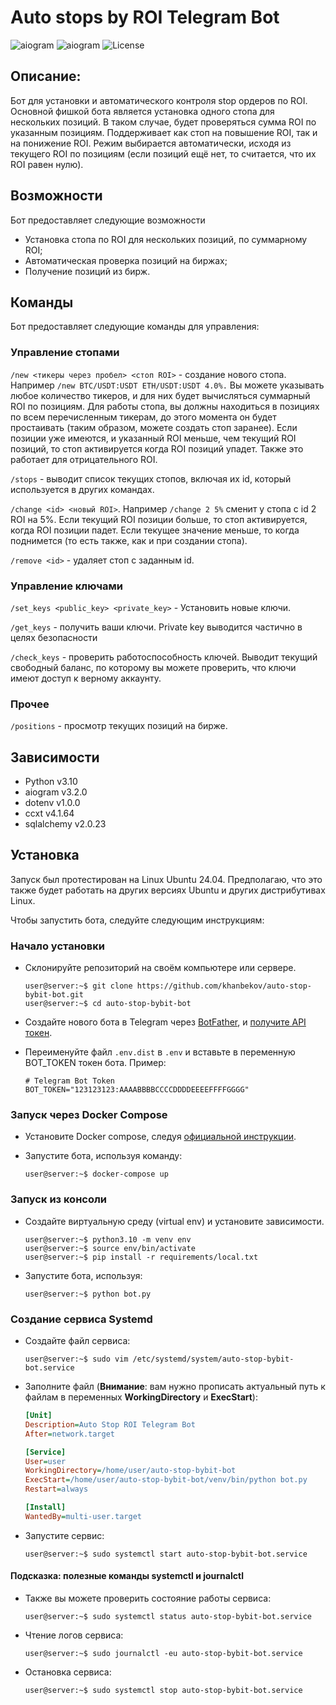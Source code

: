 # Auto stops by ROI Telegram Bot

![aiogram](https://img.shields.io/badge/python-v3.10-blue.svg?logo=python&logoColor=yellow) ![aiogram](https://img.shields.io/badge/aiogram-v3-blue.svg?logo=telegram) ![License](https://img.shields.io/badge/license-MIT-blue.svg)

## Описание:
Бот для установки и автоматического контроля stop ордеров по ROI. Основной фишкой бота является установка одного стопа для
нескольких позиций. В таком случае, будет проверяться сумма ROI по указанным позициям. Поддерживает как стоп на 
повышение ROI, так и на понижение ROI. Режим выбирается автоматически, исходя из текущего ROI по позициям 
(если позиций ещё нет, то считается, что их ROI равен нулю). 

## Возможности

Бот предоставляет следующие возможности

- Установка стопа по ROI для нескольких позиций, по суммарному ROI;
- Автоматическая проверка позиций на биржах;
- Получение позиций из бирж.

## Команды

Бот предоставляет следующие команды для управления:

### Управление стопами 

`/new <тикеры через пробел> <стоп ROI>` - создание нового стопа. Например `/new BTC/USDT:USDT ETH/USDT:USDT 4.0%.`
 Вы можете указывать любое количество тикеров, и для них будет вычисляться суммарный ROI по позициям.
 Для работы стопа, вы должны находиться в позициях по всем перечисленным тикерам, до этого момента он будет простаивать 
 (таким образом, можете создать стоп заранее). Если позиции уже имеются, и указанный ROI меньше, чем текущий ROI позиций, то стоп активируется когда ROI позиций упадет. Также это работает для отрицательного ROI.

`/stops` - выводит список текущих стопов, включая их id, который используется в других командах.

 `/change <id> <новый ROI>`. Например  `/change 2 5%` сменит у стопа с id 2 ROI на 5%. Если текущий ROI позиции 
 больше, то стоп активируется, когда ROI позиции падет. Если текущее значение меньше, то когда поднимется
 (то есть также, как и при создании стопа). 

 `/remove <id>` - удаляет стоп с заданным id.

### Управление ключами 

 `/set_keys <public_key> <private_key>` - Установить новые ключи. 

 `/get_keys` - получить ваши ключи. Private key выводится частично в целях безопасности

 `/check_keys` - проверить работоспособность ключей. Выводит текущий свободный баланс, по которому вы можете проверить, 
 что ключи имеют доступ к верному аккаунту.

### Прочее 

 `/positions` - просмотр текущих позиций на бирже.

## Зависимости

- Python v3.10
- aiogram v3.2.0
- dotenv v1.0.0
- ccxt v4.1.64
- sqlalchemy v2.0.23

## Установка
Запуск был протестирован на Linux Ubuntu 24.04. Предполагаю, что это также будет работать на других версиях Ubuntu 
и других дистрибутивах Linux.

Чтобы запустить бота, следуйте следующим инструкциям:

### Начало установки

- Склонируйте репозиторий на своём компьютере или сервере.

    ```console
    user@server:~$ git clone https://github.com/khanbekov/auto-stop-bybit-bot.git
    user@server:~$ cd auto-stop-bybit-bot
    ```

- Создайте нового бота в Telegram через [BotFather](https://t.me/BotFather), и [получите API токен](https://www.siteguarding.com/en/how-to-get-telegram-bot-api-token).

- Переименуйте файл `.env.dist` в `.env` и вставьте в переменную BOT_TOKEN токен бота. Пример:

    ```
    # Telegram Bot Token
    BOT_TOKEN="123123123:AAAABBBBCCCCDDDDEEEEFFFFGGGG"
    ```

### Запуск через Docker Compose
- Установите Docker сompose, следуя [официальной инструкции](https://docs.docker.com/compose/install/).

- Запустите бота, используя команду:

    ```console
    user@server:~$ docker-compose up
    ```

### Запуск из консоли

- Создайте виртуальную среду (virtual env) и установите зависимости.

    ```console
    user@server:~$ python3.10 -m venv env
    user@server:~$ source env/bin/activate
    user@server:~$ pip install -r requirements/local.txt
    ```

- Запустите бота, используя:

    ```console
    user@server:~$ python bot.py
    ```

### Создание сервиса Systemd
- Создайте файл сервиса:
    ```console
    user@server:~$ sudo vim /etc/systemd/system/auto-stop-bybit-bot.service
    ```
- Заполните файл 
(**Внимание**: вам нужно прописать актуальный путь к файлам в переменных 
**WorkingDirectory** и **ExecStart**):
    ```ini
    [Unit]
    Description=Auto Stop ROI Telegram Bot
    After=network.target
    
    [Service]
    User=user
    WorkingDirectory=/home/user/auto-stop-bybit-bot
    ExecStart=/home/user/auto-stop-bybit-bot/venv/bin/python bot.py
    Restart=always
    
    [Install]
    WantedBy=multi-user.target
    ```
- Запустите сервис:
    ```console
    user@server:~$ sudo systemctl start auto-stop-bybit-bot.service
    ```
#### Подсказка: полезные команды systemctl и journalctl

- Также вы можете проверить состояние работы сервиса:
    ```console
    user@server:~$ sudo systemctl status auto-stop-bybit-bot.service
    ```
- Чтение логов сервиса:
    ```console
    user@server:~$ sudo journalctl -eu auto-stop-bybit-bot.service
    ```
- Остановка сервиса:
    ```console
    user@server:~$ sudo systemctl stop auto-stop-bybit-bot.service
    ```

